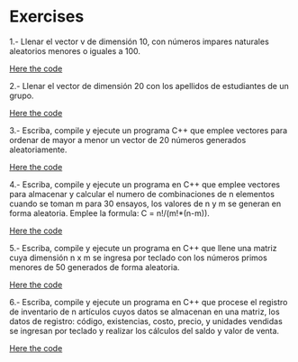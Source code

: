 # Exercises

1.- Llenar el vector v de dimensión 10, con números impares naturales aleatorios menores o iguales a 100.

[Here the code](files/exercise_1.cpp)

2.- Llenar el vector de dimensión 20 con los apellidos de estudiantes de un grupo.

[Here the code](files/exercise_2.cpp)

3.- Escriba, compile y ejecute un programa C++ que emplee vectores para ordenar de mayor a menor un vector de 20 números generados aleatoriamente.

[Here the code](files/exercise_3.cpp)

4.- Escriba, compile y ejecute un programa en C++ que emplee vectores para almacenar y calcular el numero de combinaciones de n elementos cuando se toman m para 30 ensayos, los valores de n y m se generan en forma aleatoria. Emplee la formula: C = n!/(m!*(n-m)).

[Here the code](files/exercise_4.cpp)

5.- Escriba, compile y ejecute un programa en C++ que llene una matriz cuya dimensión n x m se ingresa por teclado con los números primos menores de 50 generados de forma aleatoria.

[Here the code](files/exercise_5.cpp)

6.- Escriba, compile y ejecute un programa en C++ que procese el registro de inventario de n artículos cuyos datos se almacenan en una matriz, los datos de registro: código, existencias, costo, precio, y unidades vendidas se ingresan por teclado y realizar los cálculos del saldo y valor de venta.

[Here the code](files/exercise_6.cpp)